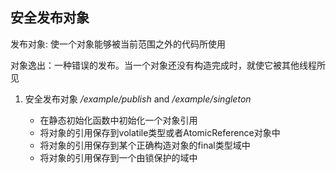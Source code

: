 ## 安全发布对象
发布对象: 使一个对象能够被当前范围之外的代码所使用

对象逸出：一种错误的发布。当一个对象还没有构造完成时，就使它被其他线程所见

1. 安全发布对象   */example/publish* and */example/singleton*

    - 在静态初始化函数中初始化一个对象引用
    - 将对象的引用保存到volatile类型或者AtomicReference对象中
    - 将对象的引用保存到某个正确构造对象的final类型域中
    - 将对象的引用保存到一个由锁保护的域中